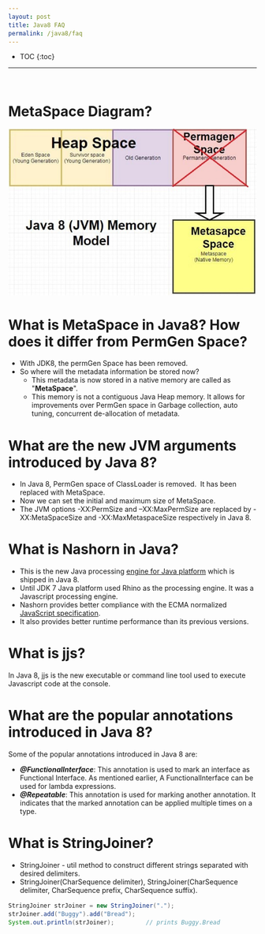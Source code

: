 ```yaml
---
layout: post
title: Java8 FAQ
permalink: /java8/faq
---
```


- TOC
{:toc}

<hr><br>

# MetaSpace Diagram?
![metaspace](https://github.com/arpit04tripathi/files-cdn/raw/cdn/java/java8/metaspace.png)

# What is MetaSpace in Java8? How does it differ from PermGen Space?
* With JDK8, the permGen Space has been removed. 
* So where will the metadata information be stored now?
  - This metadata is now stored in a native memory are called as "**MetaSpace**".
  - This memory is not a contiguous Java Heap memory. It allows for improvements over PermGen space in Garbage collection, auto tuning, concurrent de-allocation of metadata.

# What are the new JVM arguments introduced by Java 8?
* In Java 8, PermGen space of ClassLoader is removed.  It has been replaced with MetaSpace.
* Now we can set the initial and maximum size of MetaSpace.
* The JVM options -XX:PermSize and –XX:MaxPermSize are replaced by -XX:MetaSpaceSize and -XX:MaxMetaspaceSize respectively in Java 8.

# What is Nashorn in Java?
* This is the new Java processing [engine for Java platform](https://www.educba.com/cheat-sheet-java/) which is shipped in Java 8. 
* Until JDK 7 Java platform used Rhino as the processing engine. It was a Javascript processing engine. 
* Nashorn provides better compliance with the ECMA normalized [JavaScript specification](https://www.educba.com/uses-of-javascript/).
* It also provides better runtime performance than its previous versions.

# What is jjs?
In Java 8, jjs is the new executable or command line tool used to execute Javascript code at the console.

# What are the popular annotations introduced in Java 8?
Some of the popular annotations introduced in Java 8 are:
* ***@FunctionalInterface***: This annotation is used to mark an interface as Functional Interface. As mentioned earlier, A FunctionalInterface can be used for lambda expressions.
* ***@Repeatable***: This annotation is used for marking another annotation. It indicates that the marked annotation can be applied multiple times on a type.

# What is StringJoiner?
* StringJoiner - util method to construct different strings separated with desired delimiters. 
* StringJoiner(CharSequence delimiter), StringJoiner(CharSequence delimiter, CharSequence prefix, CharSequence suffix).

```java
StringJoiner strJoiner = new StringJoiner(".");
strJoiner.add("Buggy").add("Bread");
System.out.println(strJoiner);         // prints Buggy.Bread
```